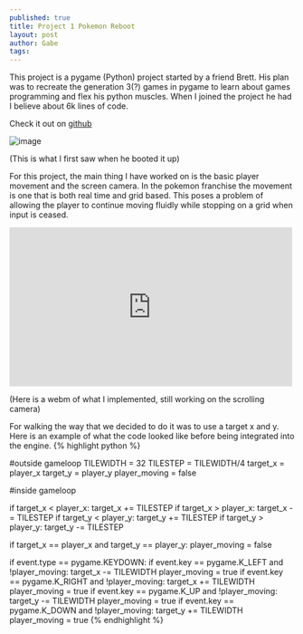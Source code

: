 ```yaml
---
published: true
title: Project 1 Pokemon Reboot
layout: post
author: Gabe
tags:
---
```


This project is a pygame (Python) project started by a friend Brett. His plan was to recreate the generation 3(?) games in pygame to learn about games programming and flex his python muscles. When I joined the project he had I believe about 6k lines of code.

Check it out on [github](https://github.com/B1anky/Pokemon-Game)

![image](https://31.media.tumblr.com/d7f384cf0638331fa0b1f3ef3c550302/tumblr_inline_nj0urrFyvy1r786p5.png)

(This is what I first saw when he booted it up)

For this project, the main thing I have worked on is the basic player movement and the screen camera. In the pokemon franchise the movement is one that is both real time and grid based. This poses a problem of allowing the player to continue moving fluidly while stopping on a grid when input is ceased.&nbsp;

<iframe width="500" height="281" id="youtube_iframe" src="https://www.youtube.com/embed/XyLFcIKnzLg?feature=oembed&amp;enablejsapi=1&amp;origin=https://safe.txmblr.com&amp;wmode=opaque" frameborder="0"></iframe>

(Here is a webm of what I implemented, still working on the scrolling camera)


For walking the way that we decided to do it was to use a target x and y. Here is an example of what the code looked like before being integrated into the engine. 
{% highlight python %}

#outside gameloop
TILEWIDTH = 32
TILESTEP = TILEWIDTH/4
target_x = player_x
target_y = player_y
player_moving = false

#inside gameloop

if target_x < player_x:
	target_x += TILESTEP
if target_x > player_x:
	target_x -= TILESTEP
if target_y < player_y:
	target_y += TILESTEP
if target_y > player_y:
	target_y -= TILESTEP

if target_x == player_x and target_y == player_y:
	player_moving = false

if event.type == pygame.KEYDOWN:
		if event.key == pygame.K_LEFT and !player_moving:
			target_x -= TILEWIDTH
			player_moving = true
		if event.key == pygame.K_RIGHT and !player_moving:
			target_x += TILEWIDTH
			player_moving = true
		if event.key == pygame.K_UP and !player_moving:
			target_y -= TILEWIDTH
			player_moving = true
		if event.key == pygame.K_DOWN and !player_moving:
			target_y += TILEWIDTH
			player_moving = true
{% endhighlight %}